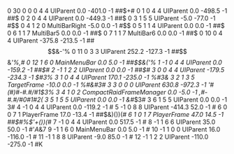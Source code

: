 0 30 0 0 0 4 4 UIParent 0.0 -401.0 -1 ##$$%/&('%)$+# 0 1 0 4 4 UIParent 0.0 -498.5 -1 ##$$%/&('%(#,$ 0 2 0 4 4 UIParent 0.0 -449.3 -1 ##$$%/&('%(#,$ 0 3 1 5 5 UIParent -5.0 -77.0 -1 #$$$%/&('%(#,$ 0 4 1 2 0 MultiBarRight -5.0 0.0 -1 #$$$%/&('%(#,$ 0 5 1 1 4 UIParent 0.0 0.0 -1 ##$$%/&('%(#,$ 0 6 1 1 7 MultiBar5 0.0 0.0 -1 ##$$%/&('%(#,$ 0 7 1 1 7 MultiBar6 0.0 0.0 -1 ##$$%/&('%(#,$ 0 10 0 4 4 UIParent -375.8 -213.5 -1 ##$$&-'% 0 11 0 3 3 UIParent 252.2 -127.3 -1 ##$$&*'%,# 0 12 1 6 0 MainMenuBar 0.0 5.0 -1 ##$$&('% 1 -1 0 4 4 UIParent 0.0 -159.2 -1 ##$# 2 -1 1 2 2 UIParent 0.0 0.0 -1 ##$# 3 0 0 4 4 UIParent -179.5 -234.3 -1 $#3% 3 1 0 4 4 UIParent 170.1 -235.0 -1 %#3& 3 2 1 3 5 TargetFrame -10.0 0.0 -1 %#&#3# 3 3 0 0 0 UIParent 630.8 -972.3 -1 '#(#)#-#.#/#1$3% 3 4 1 0 2 CompactRaidFrameManager 0.0 -5.0 -1 ,#-#.#/#0#1#2( 3 5 1 5 5 UIParent 0.0 0.0 -1 &#*$3# 3 6 1 5 5 UIParent 0.0 0.0 -1 3# 4 -1 0 4 4 UIParent 0.0 -119.2 -1 # 5 -1 0 8 8 UIParent -414.3 52.0 -1 # 6 0 0 7 1 PlayerFrame 17.0 -13.4 -1 ##$$%$&)())(*# 6 1 0 1 7 PlayerFrame 47.0 14.5 -1 ##$#%$'+())(*# 7 -1 0 4 4 UIParent 0.0 517.5 -1 # 8 -1 1 6 6 UIParent 35.0 50.0 -1 #'$A%$&7 9 -1 1 6 0 MainMenuBar 0.0 5.0 -1 # 10 -1 1 0 0 UIParent 16.0 -116.0 -1 # 11 -1 1 8 8 UIParent -9.0 85.0 -1 # 12 -1 1 2 2 UIParent -110.0 -275.0 -1 #K